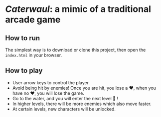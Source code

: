 # _Caterwaul_: a mimic of a traditional arcade game

## How to run

The simplest way is to download or clone this project, then open the `index.html` in your browser.

## How to play

* User arrow keys to control the player.
* Avoid being hit by enemies! Once you are hit, you lose a :heart:, when you have no :heart:, you will lose the game.
* Go to the water, and you will enter the next level :tada: !
* In higher levels, there will be more enemies which also move faster.
* At certain levels, new characters will be unlocked.